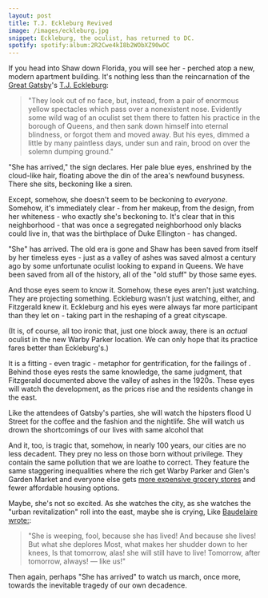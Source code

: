 ```yaml
---
layout: post
title: T.J. Eckleburg Revived
image: /images/eckleburg.jpg
snippet: Eckleburg, the oculist, has returned to DC.
spotify: spotify:album:2R2Cwe4kI8b2WObXZ90wOC
---
```


If you head into Shaw down Florida, you will see her - perched atop a new, modern apartment building. It's nothing less than the reincarnation of the [Great Gatsby](https://en.wikipedia.org/wiki/The_Great_Gatsby)'s [T.J. Eckleburg](http://www.sparknotes.com/lit/gatsby/themes.html):
>"They look out of no face, but, instead, from a pair of enormous yellow spectacles which pass over a nonexistent nose. Evidently some wild wag of an oculist set them there to fatten his practice in the borough of Queens, and then sank down himself into eternal blindness, or forgot them and moved away. But his eyes, dimmed a little by many paintless days, under sun and rain, brood on over the solemn dumping ground."

"She has arrived," the sign declares. Her pale blue eyes, enshrined by the cloud-like hair, floating above the din of the area's newfound busyness. There she sits, beckoning like a siren.

Except, somehow, she doesn't seem to be beckoning to _everyone_. Somehow, it's immediately clear - from her makeup, from the design, from her whiteness - who exactly she's beckoning to. It's clear that in this neighborhood - that was once a segregated neighborhood only blacks could live in, that was the birthplace of Duke Ellington - has changed.

"She" has arrived. The old era is gone and Shaw has been saved from itself by her timeless eyes - just as a valley of ashes was saved almost a century ago by some unfortunate oculist looking to expand in Queens. We have been saved from all of the history, all of the "old stuff" by those same eyes.

And those eyes seem to know it. Somehow, these eyes aren't just watching. They are projecting something. Eckleburg wasn't just watching, either, and Fitzgerald knew it. Eckleburg and his eyes were always far more participant than they let on - taking part in the reshaping of a great cityscape.

(It is, of course, all too ironic that, just one block away, there is an _actual_ oculist in the new Warby Parker location. We can only hope that its practice fares better than Eckleburg's.)

It is a fitting - even tragic - metaphor for gentrification, for the failings of . Behind those eyes rests the same knowledge, the same judgment, that Fitzgerald documented above the valley of ashes in the 1920s. These eyes will watch the development, as the prices rise and the residents change in the east.

Like the attendees of Gatsby's parties, she will watch the hipsters flood U Street for the coffee and the fashion and the nightlife. She will watch us drown the shortcomings of our lives with same alcohol that

And it, too, is tragic that, somehow, in nearly 100 years, our cities are no less decadent. They prey no less on those born without privilege. They contain the same pollution that we are loathe to correct. They feature the same staggering inequalities where the rich get Warby Parker and Glen's Garden Market and everyone else gets [more expensive grocery stores](http://www.academia.edu/5042600/Food_mirages_Geographic_and_economic_barriers_to_healthful_food_access_in_Portland_Oregon) and fewer affordable housing options.

Maybe, she's not so excited. As she watches the city, as she watches the "urban revitalization" roll into the east, maybe she is crying, Like [Baudelaire wrote:](http://fleursdumal.org/poem/201):
>"She is weeping, fool, because she has lived!
And because she lives! But what she deplores
Most, what makes her shudder down to her knees,
Is that tomorrow, alas! she will still have to live!
Tomorrow, after tomorrow, always! — like us!"

Then again, perhaps "She has arrived" to watch us march, once more, towards the inevitable tragedy of our own decadence.

